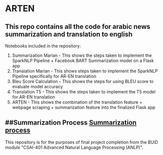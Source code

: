 # ARTEN
This repo contains all the code for arabic news summarization and translation to english 
-----------
Notebooks included in the repository:
1. Summarization Marian - This shows the steps taken to implement the SparkNLP Pipeline + Facebook BART Summarization model on a Flask app
2. Translation Marian - This shows steps taken to implement the SparkNLP Pipeline specifically for AR-EN translation
3. Bleu Score Calculation - This shows the steps for using BLEU score to evaluate model accuracy
4. Translation T5 - This shows the steps taken to implement the T5 model for AR-EN translation
5. ARTEN - This shows the combination of the translation feature + webpage scraping + summarization feature into the finalized Flask app

##Summarization Process 
[Summarization process](assets/Summary_pipeline.png)
------------

This repository is for the purposes of final project completion from the BUiD module "CSAI-401 Advanced Natural Language Processing (ANLP)".
